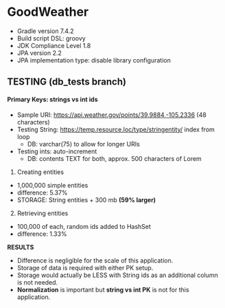 
# GoodWeather

- Gradle version 7.4.2
- Build script DSL: groovy
- JDK Compliance Level 1.8
- JPA version 2.2
- JPA implementation type: disable library configuration

## TESTING (db_tests branch)

#### Primary Keys: strings vs int ids

- Sample URI: https://api.weather.gov/points/39.9884,-105.2336 (48 characters)
- Testing String: https://temp.resource.loc/type/stringentity/ index from loop
    - DB: varchar(75) to allow for longer URIs
- Testing ints: auto-increment
    - DB: contents TEXT for both, approx. 500 characters of Lorem

1. Creating entities
- 1,000,000 simple entities
- difference: 5.37%
- STORAGE: String entities + 300 mb **(59% larger)**

2. Retrieving entities
- 100,000 of each, random ids added to HashSet
- difference: 1.33%

**RESULTS**
- Difference is negligible for the scale of this application.
- Storage of data is required with either PK setup.
- Storage would actually be LESS with String ids as an additional column is not needed.
- **Normalization** is important but **string vs int PK** is not for this application.

